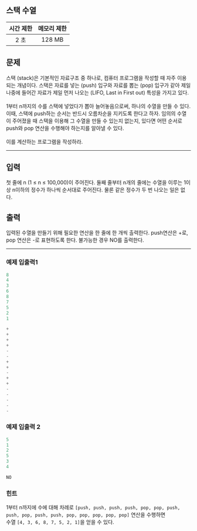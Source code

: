 ## 스택 수열

| 시간 제한 | 메모리 제한 |
|:-----:|:------:|
|  2 초  | 128 MB |

## 문제
스택 (stack)은 기본적인 자료구조 중 하나로, 컴퓨터 프로그램을 작성할 때 자주 이용되는 개념이다. 스택은 자료를 넣는 (push) 입구와 자료를 뽑는 (pop) 입구가 같아 제일 나중에 들어간 자료가 제일 먼저 나오는 (LIFO, Last in First out) 특성을 가지고 있다. <br>
<br>
1부터 n까지의 수를 스택에 넣었다가 뽑아 늘어놓음으로써, 하나의 수열을 만들 수 있다. <br>
이때, 스택에 push하는 순서는 반드시 오름차순을 지키도록 한다고 하자. 임의의 수열이 주어졌을 때 스택을 이용해 그 수열을 만들 수 있는지 없는지, 있다면 어떤 순서로 push와 pop 연산을 수행해야 하는지를 알아낼 수 있다. <br>
<br>
이를 계산하는 프로그램을 작성하라.

---
## 입력
첫 줄에 n (1 ≤ n ≤ 100,000)이 주어진다. 둘째 줄부터 n개의 줄에는 수열을 이루는 1이상 n이하의 정수가 하나씩 순서대로 주어진다. 물론 같은 정수가 두 번 나오는 일은 없다.

## 출력
입력된 수열을 만들기 위해 필요한 연산을 한 줄에 한 개씩 출력한다. push연산은 +로, pop 연산은 -로 표현하도록 한다. 불가능한 경우 NO를 출력한다.

---
### 예제 입출력1
```java
8
4
3
6
8
7
5
2
1
```

```java
+
+
+
+
-
-
+
+
-
+
+
-
-
-
-
-
```

### 예제 입출력 2
```java
5
1
2
5
3
4
```

```java
NO
```

### 힌트
1부터 n까지에 수에 대해 차례로 `[push, push, push, push, pop, pop, push, push, pop, push, push, pop, pop, pop, pop, pop]` 연산을 수행하면 <br>
수열 `[4, 3, 6, 8, 7, 5, 2, 1]`을 얻을 수 있다.